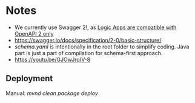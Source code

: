 # Notes

- We currently use Swagger 2!, as [Logic Apps are compatible with OpenAPI 2 only](https://learn.microsoft.com/en-us/connectors/custom-connectors/define-openapi-definition#import-the-openapi-definition)
- https://swagger.io/docs/specification/2-0/basic-structure/
- *schema.yaml* is intentionally in the root folder to simplify coding. Java part is just a part of compilation for schema-first approach.
- https://youtu.be/GJOwJrqIV-8

## Deployment
Manual: *mvnd clean package deploy*
